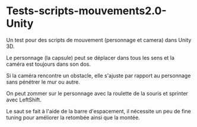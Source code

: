 # Tests-scripts-mouvements2.0-Unity
 Un test pour des scripts de mouvement (personnage et camera) dans Unity 3D.
 
 Le personnage (la capsule) peut se déplacer dans tous les sens  et la caméra est toujours dans son dos. 
 
 Si la caméra rencontre un obstacle, elle s'ajuste par rapport au personnage sans pénétrer le mur ou autre.
 
 On peut zommer sur le personnage avec la roulette de la souris et sprinter avec LeftShift. 
 
 Le saut se fait à l'aide de la barre d'espacement, il nécessite un peu de fine tuning pour améliorer la retombée
 ainsi que la montée. 
 
